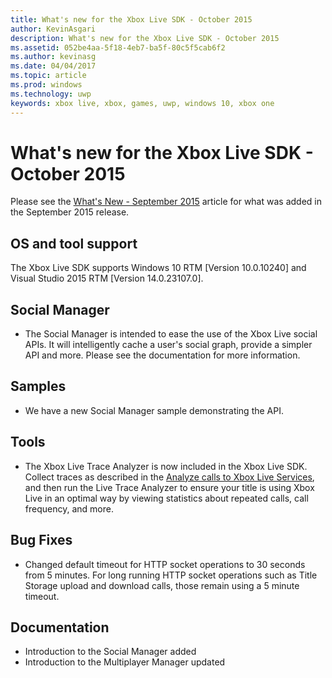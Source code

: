 ```yaml
---
title: What's new for the Xbox Live SDK - October 2015
author: KevinAsgari
description: What's new for the Xbox Live SDK - October 2015
ms.assetid: 052be4aa-5f18-4eb7-ba5f-80c5f5cab6f2
ms.author: kevinasg
ms.date: 04/04/2017
ms.topic: article
ms.prod: windows
ms.technology: uwp
keywords: xbox live, xbox, games, uwp, windows 10, xbox one
---
```


# What's new for the Xbox Live SDK - October 2015

Please see the [What's New - September 2015](1509-whats-new.md) article for what was added in the September 2015 release.


## OS and tool support
The Xbox Live SDK supports Windows 10 RTM [Version 10.0.10240] and Visual Studio 2015 RTM [Version 14.0.23107.0].

## Social Manager
* The Social Manager is intended to ease the use of the Xbox Live social APIs.  It will intelligently cache a user's social graph, provide a simpler API and more.  Please see the documentation for more information.

## Samples
* We have a new Social Manager sample demonstrating the API.

## Tools
* The Xbox Live Trace Analyzer is now included in the Xbox Live SDK.  Collect traces as described in the [Analyze calls to Xbox Live Services](../tools/analyze-service-calls.md), and then run the Live Trace Analyzer to ensure your title is using Xbox Live in an optimal way by viewing statistics about repeated calls, call frequency, and more.

## Bug Fixes
* Changed default timeout for HTTP socket operations to 30 seconds from 5 minutes.  For long running HTTP socket operations such as Title Storage upload and download calls, those remain using a 5 minute timeout.

## Documentation
* Introduction to the Social Manager added
* Introduction to the Multiplayer Manager updated
